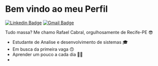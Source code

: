 # Bem vindo ao meu Perfil
[![Linkedin Badge](https://img.shields.io/badge/-linkedin-6633cc?style=flat-square&logo=Linkedin&logoColor=white&link=https:https://www.linkedin.com/in/rafael-cabral-30a1621a5/)](https://www.linkedin.com/in/rafael-cabral-30a1621a5/)  [![Gmail Badge](https://img.shields.io/badge/-Gmail-6633cc?style=flat-square&logo=Gmail&logoColor=white&link=mailto:rafaelcabralsilva1@gmail.com)](mailto:rafaelcabralsilva1@gmail.com)

Tudo massa? Me chamo Rafael Cabral, orgulhosamente de Recife-PE 😎
						

 - Estudante de Analise e desenvolvimento de sistemas 🎓
 - Em busca da primeira vaga 🙃
 - Aprender um pouco a cada dia 💪🏼
 - 
